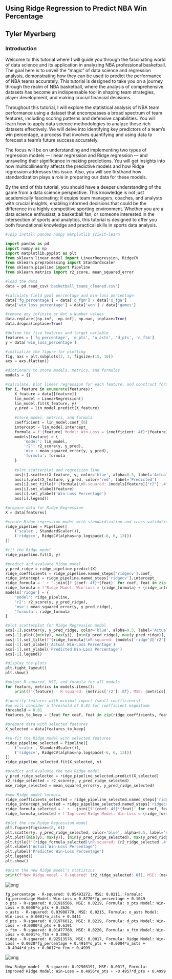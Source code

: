 ## **Using Ridge Regression to Predict NBA Win Percentage**
## **Tyler Myerberg**

### **Introduction**
Welcome to this tutorial where I will guide you through the fascinating world of data science and its application in analyzing NBA professional basketball. The goal here is to unveil the “magic” of data science and regression analysis, demonstrating how they can be used to predict the performance of NBA teams accurately. This tutorial is designed to take you on a journey through the realm of NBA basketball, where the analysis of comprehensive datasets has become an indispensable tool in shaping team strategies, player development, and making crucial financial decisions.

Throughout this tutorial, I will explore the statistical analysis of NBA team performance using a dataset that encompasses a broad spectrum of team features, including scoring patterns and defensive capabilities. You will learn how to apply data science methodologies to analyze these rich datasets effectively. We will delve into identifying key predictors of a team’s win percentage, a process that involves quantifying and using data to forecast a team’s future success accurately.

The focus will be on understanding and implementing two types of regression models — linear regression and Ridge regression — and unraveling their significance in making predictions. You will get insights into how multicollinearity affects the predictive models and how Ridge regression addresses this issue. Also, you will see firsthand how standardization plays a role in preparing our data for these models.

By the end of this tutorial, you should have a deeper understanding of the game from a data science perspective. This knowledge is not just academically fascinating; it equips team managers, coaches, and analysts with crucial insights, enabling informed decisions that could be the difference in a highly competitive sporting environment. Whether you are a data science enthusiast, a basketball fan, or someone interested in the intersection of sports and analytics, this tutorial is designed to offer you both foundational knowledge and practical skills in sports data analysis. 

```python
#!pip install pandas numpy matplotlib scikit-learn
```


```python
import pandas as pd
import numpy as np
import matplotlib.pyplot as plt
from sklearn.linear_model import LinearRegression, RidgeCV
from sklearn.preprocessing import StandardScaler
from sklearn.pipeline import Pipeline
from sklearn.metrics import r2_score, mean_squared_error

#load the data
data = pd.read_csv('basketball_teams_cleaned.csv')

#calculate field goal percentage and win-loss percentage
data['fg_percentage'] = data['o_fgm'] / data['o_fga']
data['win_loss_percentage'] = data['won'] / data['games']

#remove any infinite or Not a Number values
data.replace([np.inf, -np.inf], np.nan, inplace=True)
data.dropna(inplace=True)

#define the five features and target variable
features = ['fg_percentage', 'o_pts', 'o_asts', 'd_pts', 'o_ftm']
y = data['win_loss_percentage']

#initialize the figure for plotting
fig, axs = plt.subplots(2, 3, figsize=(15, 10))
axs = axs.flatten()

#dictionary to store models, metrics, and formulas
models = {}

#calculate, plot linear regression for each feature, and construct formulas
for i, feature in enumerate(features):
    X_feature = data[[feature]]
    lin_model = LinearRegression()
    lin_model.fit(X_feature, y)
    y_pred = lin_model.predict(X_feature)
    
    #store model, metrics, and formula
    coefficient = lin_model.coef_[0]
    intercept = lin_model.intercept_
    formula = f'{feature} Model: Win-Loss = {coefficient:.4f}*{feature} + {intercept:.4f}'
    models[feature] = {
        'model': lin_model,
        'r2': r2_score(y, y_pred),
        'mse': mean_squared_error(y, y_pred),
        'formula': formula
    }
    
    #plot scatterplot and regression line
    axs[i].scatter(X_feature, y, color='blue', alpha=0.5, label='Actual')
    axs[i].plot(X_feature, y_pred, color='red', label='Predicted')
    axs[i].set_title(f'{formula}\nR-squared: {models[feature]["r2"]:.4f}')
    axs[i].set_xlabel(feature)
    axs[i].set_ylabel('Win-Loss Percentage')
    axs[i].legend()

#prepare data for Ridge Regression
X = data[features]

#create Ridge regression model with standardization and cross-validation
ridge_pipeline = Pipeline([
    ('scaler', StandardScaler()),
    ('ridgecv', RidgeCV(alphas=np.logspace(-6, 6, 13)))
])

#fit the Ridge model
ridge_pipeline.fit(X, y)

#predict and evaluate Ridge model
y_pred_ridge = ridge_pipeline.predict(X)
ridge_coefficients = ridge_pipeline.named_steps['ridgecv'].coef_
ridge_intercept = ridge_pipeline.named_steps['ridgecv'].intercept_
ridge_formula = ' + '.join([f'{coef:.4f}*{feat}' for coef, feat in zip(ridge_coefficients, features)])
ridge_formula = f'Ridge Model: Win-Loss = {ridge_formula} + {ridge_intercept:.4f}'
models['ridge'] = {
    'model': ridge_pipeline,
    'r2': r2_score(y, y_pred_ridge),
    'mse': mean_squared_error(y, y_pred_ridge),
    'formula': ridge_formula
}

#plot scatterplot for Ridge Regression model
axs[-1].scatter(y, y_pred_ridge, color='blue', alpha=0.5, label='Actual vs Predicted')
axs[-1].plot([min(y), max(y)], [min(y_pred_ridge), max(y_pred_ridge)], color='red', label='Predicted')
axs[-1].set_title(f"{ridge_formula}\nR-squared: {models['ridge']['r2']:.4f}")
axs[-1].set_xlabel('Actual Win-Loss Percentage')
axs[-1].set_ylabel('Predicted Win-Loss Percentage')
axs[-1].legend()

#display the plots
plt.tight_layout()
plt.show()

#output R-squared, MSE, and formula for all models
for feature, metrics in models.items():
    print(f"{feature} - R-squared: {metrics['r2']:.8f}, MSE: {metrics['mse']:.4f}, Formula: {metrics['formula']}")

#identify features with minimal impact (small coefficients)
#we will consider a threshold of 0.01 for coefficient magnitude
threshold = 0.01
features_to_keep = [feat for coef, feat in zip(ridge_coefficients, features) if abs(coef) >= threshold]

#prepare data with selected features
X_selected = data[features_to_keep]

#re-fit the Ridge model with selected features
ridge_pipeline_selected = Pipeline([
    ('scaler', StandardScaler()),
    ('ridgecv', RidgeCV(alphas=np.logspace(-6, 6, 13)))
])
ridge_pipeline_selected.fit(X_selected, y)

#predict and evaluate the new Ridge model
y_pred_ridge_selected = ridge_pipeline_selected.predict(X_selected)
r2_ridge_selected = r2_score(y, y_pred_ridge_selected)
mse_ridge_selected = mean_squared_error(y, y_pred_ridge_selected)

#new Ridge model formula
ridge_coefficients_selected = ridge_pipeline_selected.named_steps['ridgecv'].coef_
ridge_intercept_selected = ridge_pipeline_selected.named_steps['ridgecv'].intercept_
ridge_formula_selected = ' + '.join([f'{coef:.4f}*{feat}' for coef, feat in zip(ridge_coefficients_selected, features_to_keep)])
ridge_formula_selected = f'Improved Ridge Model: Win-Loss = {ridge_formula_selected} + {ridge_intercept_selected:.4f}'

#plot the new Ridge Regression model
plt.figure(figsize=(8, 6))
plt.scatter(y, y_pred_ridge_selected, color='blue', alpha=0.5, label='Actual vs Predicted')
plt.plot([min(y), max(y)], [min(y_pred_ridge_selected), max(y_pred_ridge_selected)], color='red', label='Predicted')
plt.title(f"{ridge_formula_selected}\nR-squared: {r2_ridge_selected:.4f}, MSE: {mse_ridge_selected:.4f}")
plt.xlabel('Actual Win-Loss Percentage')
plt.ylabel('Predicted Win-Loss Percentage')
plt.legend()
plt.show()

#print the new Ridge model's statistics
print(f"New Ridge model - R-squared: {r2_ridge_selected:.8f}, MSE: {mse_ridge_selected:.4f}, Formula: {ridge_formula_selected}")
```


    
![png](nba-analysis-v4_files/nba-analysis-v4_1_0.png)
    


    fg_percentage - R-squared: 0.05493272, MSE: 0.0211, Formula: fg_percentage Model: Win-Loss = 0.8770*fg_percentage + 0.1049
    o_pts - R-squared: 0.01916566, MSE: 0.0219, Formula: o_pts Model: Win-Loss = 0.0000*o_pts + 0.3626
    o_asts - R-squared: 0.03908770, MSE: 0.0215, Formula: o_asts Model: Win-Loss = 0.0001*o_asts + 0.3411
    d_pts - R-squared: 0.01976012, MSE: 0.0219, Formula: d_pts Model: Win-Loss = -0.0000*d_pts + 0.6391
    o_ftm - R-squared: 0.01477760, MSE: 0.0220, Formula: o_ftm Model: Win-Loss = 0.0001*o_ftm + 0.3965
    ridge - R-squared: 0.92513576, MSE: 0.0017, Formula: Ridge Model: Win-Loss = 0.0028*fg_percentage + 0.4914*o_pts + -0.0004*o_asts + -0.4944*d_pts + 0.0017*o_ftm + 0.4999



    
![png](nba-analysis-v4_files/nba-analysis-v4_1_2.png)
    


    New Ridge model - R-squared: 0.92503191, MSE: 0.0017, Formula: Improved Ridge Model: Win-Loss = 0.4956*o_pts + -0.4957*d_pts + 0.4999


